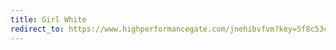```yaml
---
title: Girl White
redirect_to: https://www.highperformancegate.com/jnehibvfvm?key=5f8c53c7e6c7cacecaa41b70eaf09a1c
---
```

